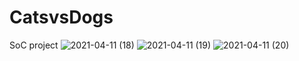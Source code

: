 # CatsvsDogs
 SoC project 
![2021-04-11 (18)](https://user-images.githubusercontent.com/80119090/114304919-4fb62680-9af3-11eb-8134-bc49ab7d8f1d.png)
![2021-04-11 (19)](https://user-images.githubusercontent.com/80119090/114304920-50e75380-9af3-11eb-9416-db9ec9e2ed1c.png)
![2021-04-11 (20)](https://user-images.githubusercontent.com/80119090/114304921-517fea00-9af3-11eb-9992-53a4fbf7e080.png)
